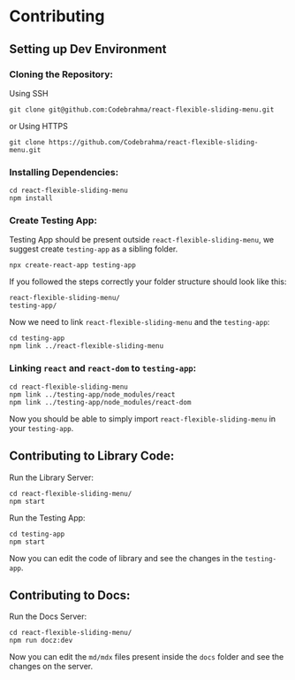 # Contributing

## Setting up Dev Environment

### Cloning the Repository:

Using SSH
```
git clone git@github.com:Codebrahma/react-flexible-sliding-menu.git
```
or Using HTTPS
```
git clone https://github.com/Codebrahma/react-flexible-sliding-menu.git
```

### Installing Dependencies:

```
cd react-flexible-sliding-menu
npm install
```

### Create Testing App:
Testing App should be present outside `react-flexible-sliding-menu`, we suggest create `testing-app` as a sibling folder.
```
npx create-react-app testing-app

```
If you followed the steps correctly your folder structure should look like this:
```
react-flexible-sliding-menu/
testing-app/
```

Now we need to link `react-flexible-sliding-menu` and the `testing-app`:
```
cd testing-app
npm link ../react-flexible-sliding-menu
```

### Linking `react` and `react-dom` to `testing-app`:
```
cd react-flexible-sliding-menu
npm link ../testing-app/node_modules/react
npm link ../testing-app/node_modules/react-dom
```
Now you should be able to simply import `react-flexible-sliding-menu` in your `testing-app`.

## Contributing to Library Code:

Run the Library Server:
```
cd react-flexible-sliding-menu/
npm start
```

Run the Testing App:
```
cd testing-app
npm start
```
Now you can edit the code of library and see the changes in the `testing-app`.

## Contributing to Docs:

Run the Docs Server:
```
cd react-flexible-sliding-menu/
npm run docz:dev
```
Now you can edit the `md/mdx` files present inside the `docs` folder and see the changes on the server.
